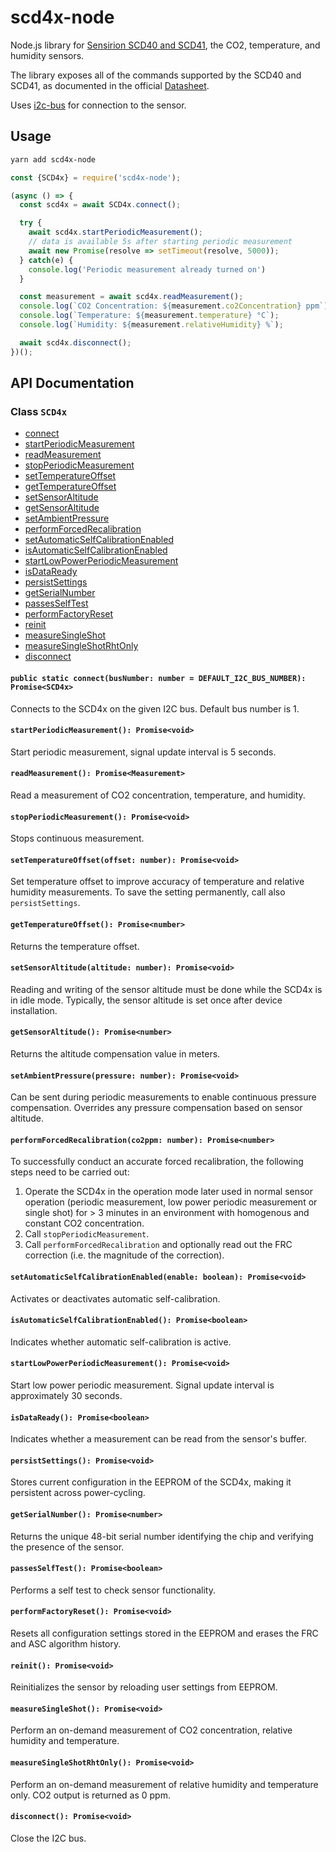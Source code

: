 # scd4x-node

Node.js library for [Sensirion SCD40 and SCD41](https://www.sensirion.com/search/products?q=SCD4x), the CO2, temperature, and humidity sensors.

The library exposes all of the commands supported by the SCD40 and SCD41, as documented in the official [Datasheet](https://sensirion.com/media/documents/48C4B7FB/6426E14D/CD_DS_SCD40_SCD41_Datasheet_D1_052023.pdf).

Uses [i2c-bus](https://github.com/fivdi/i2c-bus) for connection to the sensor.

## Usage

```bash
yarn add scd4x-node
```

```javascript
const {SCD4x} = require('scd4x-node');

(async () => {
  const scd4x = await SCD4x.connect();

  try {
    await scd4x.startPeriodicMeasurement();
    // data is available 5s after starting periodic measurement
    await new Promise(resolve => setTimeout(resolve, 5000));
  } catch(e) {
    console.log('Periodic measurement already turned on')
  }

  const measurement = await scd4x.readMeasurement();
  console.log(`CO2 Concentration: ${measurement.co2Concentration} ppm`);
  console.log(`Temperature: ${measurement.temperature} °C`);
  console.log(`Humidity: ${measurement.relativeHumidity} %`);

  await scd4x.disconnect();
})();
```

## API Documentation

### Class `SCD4x`

<!-- API DOC -->
* [connect](#connect)
* [startPeriodicMeasurement](#startPeriodicMeasurement)
* [readMeasurement](#readMeasurement)
* [stopPeriodicMeasurement](#stopPeriodicMeasurement)
* [setTemperatureOffset](#setTemperatureOffset)
* [getTemperatureOffset](#getTemperatureOffset)
* [setSensorAltitude](#setSensorAltitude)
* [getSensorAltitude](#getSensorAltitude)
* [setAmbientPressure](#setAmbientPressure)
* [performForcedRecalibration](#performForcedRecalibration)
* [setAutomaticSelfCalibrationEnabled](#setAutomaticSelfCalibrationEnabled)
* [isAutomaticSelfCalibrationEnabled](#isAutomaticSelfCalibrationEnabled)
* [startLowPowerPeriodicMeasurement](#startLowPowerPeriodicMeasurement)
* [isDataReady](#isDataReady)
* [persistSettings](#persistSettings)
* [getSerialNumber](#getSerialNumber)
* [passesSelfTest](#passesSelfTest)
* [performFactoryReset](#performFactoryReset)
* [reinit](#reinit)
* [measureSingleShot](#measureSingleShot)
* [measureSingleShotRhtOnly](#measureSingleShotRhtOnly)
* [disconnect](#disconnect)


<a name="connect"></a>
#### `public static connect(busNumber: number = DEFAULT_I2C_BUS_NUMBER): Promise<SCD4x>`

Connects to the SCD4x on the given I2C bus.
Default bus number is 1.

<a name="startPeriodicMeasurement"></a>
#### `startPeriodicMeasurement(): Promise<void>`

Start periodic measurement, signal update interval is 5 seconds.

<a name="readMeasurement"></a>
#### `readMeasurement(): Promise<Measurement>`

Read a measurement of CO2 concentration, temperature, and humidity.

<a name="stopPeriodicMeasurement"></a>
#### `stopPeriodicMeasurement(): Promise<void>`

Stops continuous measurement.

<a name="setTemperatureOffset"></a>
#### `setTemperatureOffset(offset: number): Promise<void>`

Set temperature offset to improve accuracy of temperature and relative humidity measurements.
To save the setting permanently, call also `persistSettings`.

<a name="getTemperatureOffset"></a>
#### `getTemperatureOffset(): Promise<number>`

Returns the temperature offset.

<a name="setSensorAltitude"></a>
#### `setSensorAltitude(altitude: number): Promise<void>`

Reading and writing of the sensor altitude must be done while the SCD4x is in idle mode.
Typically, the sensor altitude is set once after device installation.

<a name="getSensorAltitude"></a>
#### `getSensorAltitude(): Promise<number>`

Returns the altitude compensation value in meters.

<a name="setAmbientPressure"></a>
#### `setAmbientPressure(pressure: number): Promise<void>`

Can be sent during periodic measurements to enable continuous pressure compensation.
Overrides any pressure compensation based on sensor altitude.

<a name="performForcedRecalibration"></a>
#### `performForcedRecalibration(co2ppm: number): Promise<number>`

To successfully conduct an accurate forced recalibration, the following steps need to be carried out:
1. Operate the SCD4x in the operation mode later used in normal sensor operation (periodic measurement,
low power periodic measurement or single shot) for > 3 minutes in an environment with homogenous and
constant CO2 concentration.
2. Call `stopPeriodicMeasurement`.
3. Call `performForcedRecalibration` and optionally read out the FRC correction (i.e. the magnitude of
the correction).

<a name="setAutomaticSelfCalibrationEnabled"></a>
#### `setAutomaticSelfCalibrationEnabled(enable: boolean): Promise<void>`

Activates or deactivates automatic self-calibration.

<a name="isAutomaticSelfCalibrationEnabled"></a>
#### `isAutomaticSelfCalibrationEnabled(): Promise<boolean>`

Indicates whether automatic self-calibration is active.

<a name="startLowPowerPeriodicMeasurement"></a>
#### `startLowPowerPeriodicMeasurement(): Promise<void>`

Start low power periodic measurement.
Signal update interval is approximately 30 seconds.

<a name="isDataReady"></a>
#### `isDataReady(): Promise<boolean>`

Indicates whether a measurement can be read from the sensor's buffer.

<a name="persistSettings"></a>
#### `persistSettings(): Promise<void>`

Stores current configuration in the EEPROM of the SCD4x, making it persistent across power-cycling.

<a name="getSerialNumber"></a>
#### `getSerialNumber(): Promise<number>`

Returns the unique 48-bit serial number identifying the chip and verifying the presence of the sensor.

<a name="passesSelfTest"></a>
#### `passesSelfTest(): Promise<boolean>`

Performs a self test to check sensor functionality.

<a name="performFactoryReset"></a>
#### `performFactoryReset(): Promise<void>`

Resets all configuration settings stored in the EEPROM and erases the FRC and ASC algorithm history.

<a name="reinit"></a>
#### `reinit(): Promise<void>`

Reinitializes the sensor by reloading user settings from EEPROM.

<a name="measureSingleShot"></a>
#### `measureSingleShot(): Promise<void>`

Perform an on-demand measurement of CO2 concentration, relative humidity and temperature.

<a name="measureSingleShotRhtOnly"></a>
#### `measureSingleShotRhtOnly(): Promise<void>`

Perform an on-demand measurement of relative humidity and temperature only.
CO2 output is returned as 0 ppm.

<a name="disconnect"></a>
#### `disconnect(): Promise<void>`

Close the I2C bus.

<!-- END API DOC -->
